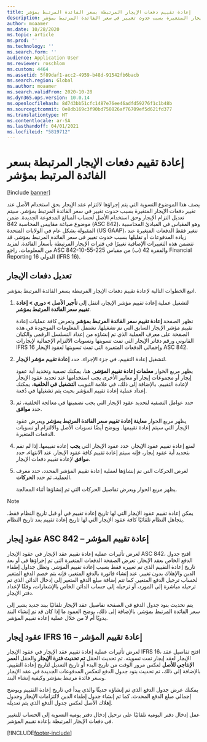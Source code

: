 ```yaml
---
title: إعادة تقييم دفعات الإيجار المرتبطة بسعر الفائدة المرتبط بمؤشر
description: يصف هذا الموضوع التسوية التي يتم إجراؤها لالتزام عقد الإيجار بحق استخدام الأصل عند تغيير دفعات الإيجار المتغيرة بسبب حدوث تغيير في سعر الفائدة المرتبط بمؤشر.
author: moaamer
ms.date: 10/28/2020
ms.topic: article
ms.prod: ''
ms.technology: ''
ms.search.form: ''
audience: Application User
ms.reviewer: roschlom
ms.custom: 4464
ms.assetid: 5f89daf1-acc2-4959-b48d-91542fb6bacb
ms.search.region: Global
ms.author: moaamer
ms.search.validFrom: 2020-10-28
ms.dyn365.ops.version: 10.0.14
ms.openlocfilehash: 8d743bb51cfc1487e76ee46adfd59276f1c1b48b
ms.sourcegitcommit: 0e8db169c3f90bd750826af76709ef5d621fd377
ms.translationtype: HT
ms.contentlocale: ar-SA
ms.lasthandoff: 04/01/2021
ms.locfileid: "5819712"
---
```

# <a name="revalue-lease-payments-that-are-linked-to-an-index-rate"></a>إعادة تقييم دفعات الإيجار المرتبطة بسعر الفائدة المرتبط بمؤشر

[!include [banner](../includes/banner.md)]

يصف هذا الموضوع التسوية التي يتم إجراؤها لالتزام عقد الإيجار بحق استخدام الأصل عند تغيير دفعات الإيجار المتغيرة بسبب حدوث تغيير في سعر الفائدة المرتبط بمؤشر. سيتم تعديل التزام الإيجار وحق استخدام الأصل لحساب المبالغ المدفوعة الجديدة. ضمن موضوع صياغة مقاييس المحاسبة 842 (ASC 842)، وهو المقياس في المبادئ المحاسبية المقبولة بشكل عام في الولايات المتحدة (US GAAP)، تتغير فقط الدفعات المتغيرة عند زيادة المدفوعات أو تقليلها بسبب حدوث تغيير في سعر الفائدة المرتبط بمؤشر. قد تتضمن هذه التغييرات الإضافية تغييرًا في فترات الإيجار المرتبطة بأسعار الفائدة. لمزيد من المعلومات، راجع ASC 842-10-55-225 والفقرة 42 (ب) من مقياس Financial Reporting الدولي 16 (IFRS 16).

## <a name="adjust-lease-payments"></a>تعديل دفعات الإيجار

اتبع الخطوات التالية لإعادة تقييم دفعات الإيجار المرتبطة بسعر الفائدة المرتبط بمؤشر.

1. لتشغيل عملية إعادة تقييم مؤشر الإيجار، انتقل إلى **تأجير الأصل \> دوري \> إعادة تقييم سعر الفائدة المرتبط بمؤشر**.

    تظهر الصفحة **إعادة تقييم سعر الفائدة المرتبط بمؤشر** وتعرض كافة عمليات إعادة تقييم مؤشر الإيجار السابق التي تم تشغيلها. تشتمل المعلومات الموجودة في هذه الصفحة على معرف العملية الذي تم إنشاؤه من إعداد التسلسل الرقمي والكيان القانوني ورقم دفاتر الإيجار التي تمت تسويتها وتسويات الالتزام الإجمالية لإيجارات IFRS 16 وإجمالي الدفعات المتغيرة التي تمت تسويتها لعقود الإيجار ASC 842.

2. لتشغيل إعادة التقييم، في جزء الإجراء، حدد **إعادة تقييم مؤشر الإيجار**.

    يظهر مربع الحوار **معلمات إعادة تقييم المؤشر**. هنا، يمكنك تصفية وتحديد أية عقود إيجار أو مجموعات إيجار أو معايير الأخرى يجب استخدامها عند تحديد عقود الإيجار لإعادة التقييم. بالإضافة إلى ذلك، في علامة التبويب **التشغيل في الخلفية**، يمكنك إعداد عملية إعادة تقييم المؤشر بحيث يتم تشغيلها في دُفعة.

4. حدد عوامل التصفية لتحديد عقود الإيجار التي يجب تضمينها في معالجة الخلفية، ثم حدد **موافق**.

    يظهر مربع الحوار **معاينة إعادة تقييم سعر الفائدة المرتبط بمؤشر** ويعرض عقود الإيجار التي سيتم إعادة تقييمها. ويوضح أيضًا تسويات الأصل والالتزام أو تسويات الدفعات المتغيرة.
    
5. لمنع إعادة تقييم عقود الإيجار، حدد عقود الإيجار التي **يجب** إعادة تقييمها. إذا لم تقم بتحديد أية عقود إيجار، فإنه سيتم إعادة تقييم كافة عقود الإيجار. عند الانتهاء، حدد **موافق** لإعادة تقييم دفعات الإيجار.
6. لعرض الحركات التي تم إنشاؤها لعملية إعادة تقييم المؤشر المحدد، حدد معرف العملية، ثم حدد **الحركات**.

    يظهر مربع الحوار ويعرض تفاصيل الحركات التي تم إنشاؤها أثناء المعالجة.

> [!NOTE]
> يمكن إعادة تقييم عقود الإيجار التي لها تاريخ إعادة تقييم في أو قبل تاريخ النظام فقط. يتجاهل النظام تلقائيًا كافة عقود الإيجار التي لها تاريخ إعادة تقييم بعد تاريخ النظام.

## <a name="asc-842-leases--index-revaluation"></a>عقود إيجار ASC 842 – إعادة تقييم المؤشر

لعرض تأثيرات عملية إعادة تقييم عقد الإيجار في عقود الإيجار ASC 842، افتح جدول الدفع الخاص بعقد الإيجار. تعرض الصفحة الدفعات المتغيرة التي تم إجراؤها في أو بعد تاريخ إعادة التقييم الذي تم تغييره فقط بسبب إعادة تقييم المؤشر. وتظل جداول إطفاء الدين والإهلاك بدون تغيير. عند إنشاء فاتورة بالدفع المتغير، فإنه يتم خصم الدفع المتغير لحساب ترحيل الدفع المتغير. كما تتم إضافة مبلغ الدفع المتغير إلى إدخال الدائن الذي تم ترحيله مباشرة إلى المورد، أو ترحيله إلى حساب الدائن الخاص بالإشعارات، وفقًا لإعداد دفتر الإيجار.

يتم تحديث بنود جدول الدفع في الصفحة تفاصيل عقد الإيجار تلقائيًا ببند جديد يشير إلى سعر الفائدة المرتبط بمؤشر. بالإضافة إلى ذلك، يوضح العمود ما إذا كان قد تم إنشاء البند يدويًا أم لا من خلال عملية إعادة تقييم المؤشر.

## <a name="ifrs-16-leases--index-revaluation"></a>عقود إيجار IFRS 16 – إعادة تقييم المؤشر

لعرض تأثيرات عملية إعادة تقييم عقد الإيجار في عقود الإيجار IFRS 16، افتح تفاصيل عقد الإيجار لعقد إيجار تمت تسويته. تم تحديث الحقل **تم تحديث فترة الإيجار** والحقل **العمر الإنتاجي للأصل** لعكس مرور الوقت من تاريخ البدء أو تاريخ التعديل لتاريخ إعادة التقييم. بالإضافة إلى ذلك، تم تحديث بنود جدول الدفع لتعكس المدفوعات الجديدة في عقد الإيجار وسعر فائدة مرتبط بمؤشر وكيفية إنشاء البند.

يمكنك عرض جدول الدفع الذي تم إنشاؤه حديثًا والذي يبدأ في تاريخ إعادة التقييم ويوضح إجمالي مبلغ الدفع المحدث. كما تم إنشاء جدول إطفاء الدين لالتزامات الإيجار وجدول إهلاك الأصل لعكس جدول الدفع الذي يتم تعديله.

عمل إدخال دفتر اليومية تلقائيًا على ترحيل إدخال دفتر يومية التسوية إلى الحساب للتغيير في دفعات الإيجار المرتبطة بإعادة تقييم المؤشر.


[!INCLUDE[footer-include](../../includes/footer-banner.md)]